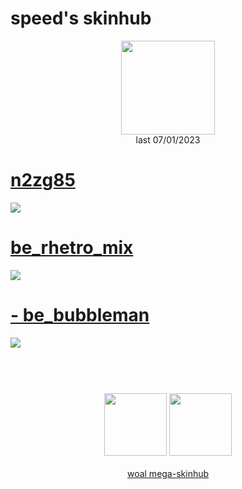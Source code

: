 # speed's skinhub
<p align="center">
<a href="https://osu.ppy.sh/users/12067932">
  <img src="https://a.ppy.sh/12067932"  
       width="150"
       height="150"></a>
<br>
last 07/01/2023
</p>

# [n2zg85](https://github.com/rudj-skinhub/woal/raw/tyfh/speed/n2zg85.osk)
[![](https://cdn.discordapp.com/attachments/1020438364001939547/1020440353008013422/screenshot1335.jpg)](https://github.com/rudj-skinhub/woal/raw/tyfh/speed/n2zg85.osk)

# [be_rhetro_mix](https://github.com/rudj-skinhub/woal/raw/tyfh/speed/be_rhetro_mix.osk)
[![](https://media.discordapp.net/attachments/1020438364001939547/1020440952806051860/screenshot1342.jpg?width=1214&height=683)](https://github.com/rudj-skinhub/woal/raw/tyfh/speed/be_rhetro_mix.osk)

# [- be_bubbleman](https://github.com/rudj-skinhub/woal/raw/tyfh/speed/-%20be_bubbleman.osk)
[![](https://i.imgur.com/7MqkXSX.jpeg)](https://github.com/rudj-skinhub/woal/raw/tyfh/speed/-%20be_bubbleman.osk)

#
<p align="center">
  <br></br>
  <a href="https://www.youtube.com/channel/UCPcIHRgGgZXTQwbUKRZYb6w">
  <img src="https://i.imgur.com/YWbDUUy.png"  
       width="100" 
       height="100"></a>
  <a href="https://twitter.com/haazard0">
  <img src="https://i.imgur.com/PUQ5uWf.png" 
       width="100" 
       height="100"></a>
  <br></br>
  <a href="README.md">woal mega-skinhub</a>
 </p>
